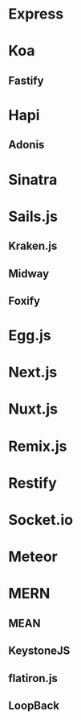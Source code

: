 # Express

# Koa

## Fastify

# Hapi

## Adonis

# Sinatra
# Sails.js

## Kraken.js

## Midway

## Foxify

# Egg.js

# Next.js

# Nuxt.js

# Remix.js

# Restify

# Socket.io

# Meteor

# MERN

## MEAN

## KeystoneJS

## flatiron.js

## LoopBack